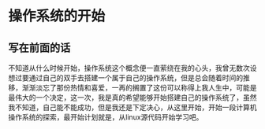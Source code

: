 # 操作系统的开始
## 写在前面的话
不知道从什么时候开始，操作系统这个概念便一直萦绕在我的心头，我曾无数次设想过要通过自己的双手去搭建一个属于自己的操作系统，但是总会随着时间的推移，渐渐淡忘了那份热情和喜爱，一再的搁置了这份可以称得上我人生中，可能是最伟大的一个决定，这一次，我是真的希望能够开始搭建自己的操作系统了，虽然我不知道，自己能不能成功，但是我还是下定决心，从这里开始，开始一段计算机操作系统的探索，最开始计划就是，从linux源代码开始学习吧。
